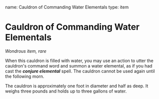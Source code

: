name: Cauldron of Commanding Water Elementals
type: item

# Cauldron of Commanding Water Elementals 
_Wondrous item, rare_ 

When this cauldron is filled with water, you may use an action to utter the cauldron's command word and summon a water elemental, as if you had cast the **_conjure elemental_** spell. The cauldron cannot be used again until the following morn.

The cauldron is approximately one foot in diameter and half as deep. It weighs three pounds and holds up to three gallons of water. 
